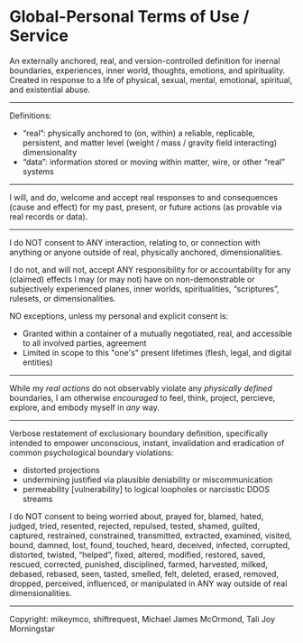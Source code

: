 # Global-Personal Terms of Use / Service

An externally anchored, real, and version-controlled definition for inernal boundaries, experiences, inner world, thoughts, emotions, and spirituality. Created in response to a life of physical, sexual, mental, emotional, spiritual, and existential abuse.

---

Definitions:
- “real”: physically anchored to (on, within) a reliable, replicable, persistent, and matter level (weight / mass / gravity field interacting) dimensionality
- “data”: information stored or moving within matter, wire, or other “real” systems

---

I will, and do, welcome and accept real responses to and consequences (cause and effect) for my past, present, or future actions (as provable via real records or data).

---

I do NOT consent to ANY interaction, relating to, or connection with anything or anyone outside of real, physically anchored, dimensionalities.

I do not, and will not, accept ANY responsibility for or accountability for any (claimed) effects I may (or may not) have on non-demonstrable or subjectively experienced planes, inner worlds, spiritualities, “scriptures”, rulesets, or dimensionalities.

NO exceptions, unless my personal and explicit consent is:
- Granted within a container of a mutually negotiated, real, and accessible to all involved parties, agreement
- Limited in scope to this "one's" present lifetimes (flesh, legal, and digital entities)

---

While my _real actions_ do not observably violate any _physically defined_ boundaries, I am otherwise _encouraged_ to feel, think, project, percieve, explore, and embody myself in _any_ way.

---

Verbose restatement of exclusionary boundary definition, specifically intended to empower unconscious, instant, invalidation and eradication of common psychological boundary violations:
- distorted projections
- undermining justified via plausible deniability or miscommunication
- permeability [vulnerability] to logical loopholes or narcisstic DDOS streams

I do NOT consent to being worried about, prayed for, blamed, hated, judged, tried, resented, rejected, repulsed, tested, shamed, guilted, captured, restrained, constrained, transmitted, extracted, examined, visited, bound, damned, lost, found, touched, heard, deceived, infected, corrupted, distorted, twisted, “helped”, fixed, altered, modified, restored, saved, rescued, corrected, punished, disciplined, farmed, harvested, milked, debased, rebased, seen, tasted, smelled, felt, deleted, erased, removed, dropped, perceived, influenced, or manipulated in ANY way outside of real dimensionalities.

---

Copyright: mikeymco, shiftrequest, Michael James McOrmond, Tali Joy Morningstar
